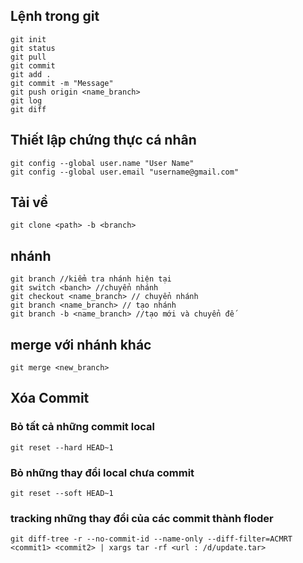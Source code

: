 ## Lệnh trong git
```
git init
git status
git pull
git commit
git add .
git commit -m "Message"
git push origin <name_branch>
git log
git diff

```
## Thiết lập chứng thực cá nhân
```
git config --global user.name "User Name"
git config --global user.email "username@gmail.com"
```
## Tải về 
`git clone <path> -b <branch>`
## nhánh
```
git branch //kiểm tra nhánh hiện tại
git switch <banch> //chuyển nhánh
git checkout <name_branch> // chuyển nhánh
git branch <name_branch> // tạo nhánh 
git branch -b <name_branch> //tạo mới và chuyển đế

```
## merge với nhánh khác
`git merge <new_branch>`
## Xóa Commit
### Bỏ tất cả những commit local
`git reset --hard HEAD~1`

### Bỏ những thay đổi local chưa commit
`git reset --soft HEAD~1`

### tracking những thay đổi của các commit thành floder
`git diff-tree -r --no-commit-id --name-only --diff-filter=ACMRT <commit1> <commit2> | xargs tar -rf <url : /d/update.tar>`
